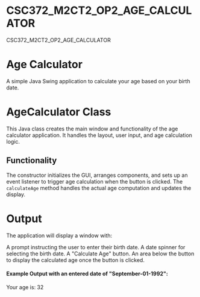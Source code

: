 # CSC372_M2CT2_OP2_AGE_CALCULATOR
 CSC372_M2CT2_OP2_AGE_CALCULATOR
# Age Calculator
A simple Java Swing application to calculate your age based on your birth date.

# AgeCalculator Class
This Java class creates the main window and functionality of the age calculator application. It handles the layout, user input, and age calculation logic.

## Functionality
The constructor initializes the GUI, arranges components, and sets up an event listener to trigger age calculation when the button is clicked. The `calculateAge` method handles the actual age computation and updates the display. 

# Output
The application will display a window with:

A prompt instructing the user to enter their birth date.
A date spinner for selecting the birth date.
A "Calculate Age" button.
An area below the button to display the calculated age once the button is clicked.
#### Example Output with an entered date of "September-01-1992":
Your age is: 32
